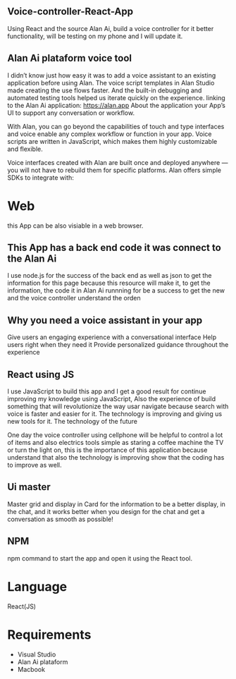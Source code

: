## Voice-controller-React-App
Using React and the source Alan Ai, build a voice controller for it better functionality, will be testing on my phone and I will update it.

## Alan Ai plataform voice tool

I didn’t know just how easy it was to add a voice assistant to an existing application before using Alan. The voice script templates in Alan Studio made creating the use flows faster. And the built-in debugging and automated testing tools helped us iterate quickly on the experience.
linking to the Alan Ai application: https://alan.app About the application your App’s UI to support any conversation or workflow.

With Alan, you can go beyond the capabilities of touch and type interfaces and voice enable any complex workflow or function in your app. Voice scripts are written in JavaScript, which makes them highly customizable and flexible.

Voice interfaces created with Alan are built once and deployed anywhere — you will not have to rebuild them for specific platforms. Alan offers simple SDKs to integrate with:

# Web
 this App can be also visiable in a web browser.

## This App has a back end code it was connect to the Alan Ai
I use node.js for the success of the back end as well as json to get the information for this page because this resource will make it, to get the information, the code it in Alan Ai runnning for be a success to get the new and the voice controller understand the orden

## Why you need a voice assistant in your app
Give users an engaging experience with a conversational interface Help users right when they need it Provide personalized guidance throughout the experience

## React using JS
I use JavaScript to build this app and I get a good result for continue improving my knowledge using JavaScript, Also the experience of build something that will revolutionize the way usar navigate because search with voice is faster and easier for it. The technology is improving and giving us new tools for it.
The technology of the future

One day the voice controller using cellphone will be helpful to control a lot of items and also electrics tools simple as staring a coffee machine the TV or turn the light on, this is the importance of this application because understand that also the technology is improving show that the coding has to improve as well.

## Ui master
Master grid and display in Card for the information to be a better display, in the chat, and it works better when you design for the chat and get a conversation as smooth as possible!

## NPM
npm command to start the app and open it using the React tool.

# Language 
React(JS)

# Requirements
* Visual Studio
* Alan Ai plataform
* Macbook

